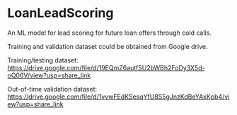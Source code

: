 # LoanLeadScoring
An ML model for lead scoring for future loan offers through cold calls.

Training and validation dataset could be obtained from Google drive.

Training/testing dataset: https://drive.google.com/file/d/19EQmZ6autfSU2bWBh2FoDy3X5d-oQ06V/view?usp=share_link

Out-of-time validation dataset: https://drive.google.com/file/d/1vvwFEdKSesqYfU8S5gJnzKdBeYAxKpb4/view?usp=share_link
